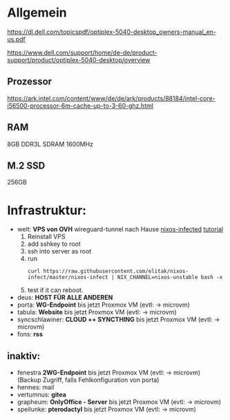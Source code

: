 # Allgemein

<https://dl.dell.com/topicspdf/optiplex-5040-desktop_owners-manual_en-us.pdf>

<https://www.dell.com/support/home/de-de/product-support/product/optiplex-5040-desktop/overview>

## Prozessor

<https://ark.intel.com/content/www/de/de/ark/products/88184/intel-core-i56500-processor-6m-cache-up-to-3-60-ghz.html>

## RAM

8GB DDR3L SDRAM 1600MHz

## M.2 SSD

256GB




# Infrastruktur:

- welt: **VPS von OVH** wireguard-tunnel nach Hause [nixos-infected](https://github.com/elitak/nixos-infect) [tutorial](https://lyderic.origenial.fr/install-nixos-on-ovh#installing-with-nixos-infect-(recommended))
    1. Reinstall VPS
    2. add sshkey to root
    3. ssh into server as root
    4. run
        ```
        curl https://raw.githubusercontent.com/elitak/nixos-infect/master/nixos-infect | NIX_CHANNEL=nixos-unstable bash -x
        ```
    5. test if it can reboot.
- deus: **HOST FÜR ALLE ANDEREN**
- porta: **WG-Endpoint** bis jetzt Proxmox VM (evtl: -> microvm)
- tabula: **Website** bis jetzt Proxmox VM (evtl: -> microvm)
- syncschlawiner: **CLOUD ++ SYNCTHING** bis jetzt Proxmox VM (evtl: -> microvm)
- fons: **rss**

## inaktiv:
- fenestra **2WG-Endpoint** bis jetzt Proxmox VM (evtl: -> microvm) (Backup Zugriff, falls Fehlkonfiguration von porta)
- hermes: mail
- vertumnus: **gitea**
- grapheum: **OnlyOffice - Server** bis jetzt Proxmox VM (evtl: -> microvm)
- speilunke: **pterodactyl** bis jetzt Proxmox VM (evtl: -> microvm)
